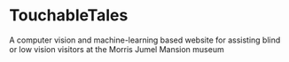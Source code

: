 # TouchableTales
A computer vision and machine-learning based website for assisting blind or low vision visitors at the Morris Jumel Mansion museum
